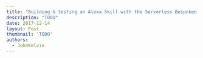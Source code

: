 ```yaml
---
title: "Building & testing an Alexa Skill with the Serverless Bespoken plugin"
description: "TODO"
date: 2017-12-14
layout: Post
thumbnail: 'TODO'
authors:
  - JohnKelvie
---
```


